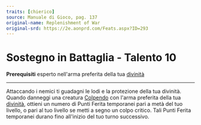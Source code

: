 ```yaml
---
traits: [chierico]
source: Manuale di Gioco, pag. 137
original-name: Replenishment of War
original-srd: https://2e.aonprd.com/Feats.aspx?ID=293
---
```


# Sostegno in Battaglia - Talento 10

**Prerequisiti** esperto nell'arma preferita della tua
[divinità](/classi/chierico#divinita)

---

Attaccando i nemici ti guadagni le lodi e la protezione della tua divinità.
Quando danneggi una creatura [Colpendo](/azioni/base/colpire) con l'arma
preferita della tua [divinità](/classi/chierico#divinita), ottieni un numero di
Punti Ferita temporanei pari a metà del tuo livello, o pari al tuo livello se
metti a segno un colpo critico. Tali Punti Ferita temporanei durano fino
all'inizio del tuo turno successivo.
